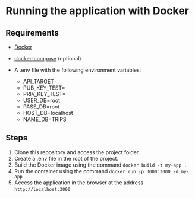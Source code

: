 # Running the application with Docker

## Requirements

- [Docker](https://www.docker.com/)
- [docker-compose](https://docs.docker.com/compose/) (optional)
- A .env file with the following environment variables:

  - API_TARGET=
  - PUB_KEY_TEST=
  - PRIV_KEY_TEST=
  - USER_DB=root
  - PASS_DB=root
  - HOST_DB=localhost
  - NAME_DB=TRIPS

## Steps

1. Clone this repository and access the project folder.
2. Create a .env file in the root of the project.
3. Build the Docker image using the command `docker build -t my-app .`
4. Run the container using the command `docker run -p 3000:3000 -d my-app`
5. Access the application in the browser at the address `http://localhost:3000`
